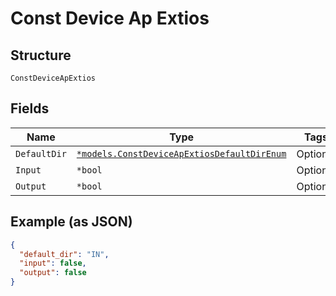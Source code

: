 
# Const Device Ap Extios

## Structure

`ConstDeviceApExtios`

## Fields

| Name | Type | Tags | Description |
|  --- | --- | --- | --- |
| `DefaultDir` | [`*models.ConstDeviceApExtiosDefaultDirEnum`](../../doc/models/const-device-ap-extios-default-dir-enum.md) | Optional | - |
| `Input` | `*bool` | Optional | - |
| `Output` | `*bool` | Optional | - |

## Example (as JSON)

```json
{
  "default_dir": "IN",
  "input": false,
  "output": false
}
```


